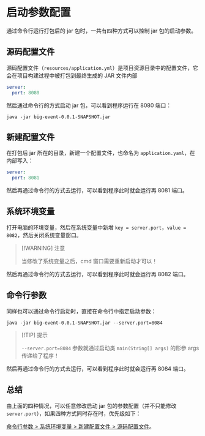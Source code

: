 # 启动参数配置

通过命令行运行打包后的 jar 包时，一共有四种方式可以控制 jar 包的启动参数。



## 源码配置文件

源码配置文件（`resources/application.yml`）是项目资源目录中的配置文件，它会在项目构建过程中被打包到最终生成的 JAR 文件内部

```yaml
server:
  port: 8080
```

然后通过命令行的方式启动 jar 包，可以看到程序运行在 8080 端口：

```shell
java -jar big-event-0.0.1-SNAPSHOT.jar
```



## 新建配置文件

在打包后 jar 所在的目录，新建一个配置文件，也命名为 `application.yaml`，在内部写入：

```yaml
server:
  port: 8081
```

然后再通过命令行的方式去运行，可以看到程序此时就会运行再 8081 端口。



## 系统环境变量

打开电脑的环境变量，然后在系统变量中新增 `key = server.port`，`value = 8082`，然后关闭系统变量窗口。

> [!WARNING] 注意
>
> 当修改了系统变量之后，cmd 窗口需要重新启动才可以！

然后再通过命令行的方式去运行，可以看到程序此时就会运行再 8082 端口。



## 命令行参数

同样也可以通过命令行启动时，直接在命令行中指定启动参数：

```shell
java -jar big-event-0.0.1-SNAPSHOT.jar --server.port=8084
```

> [!TIP] 提示
>
> `--server.port=8084` 参数就通过启动类 `main(String[] args)` 的形参 args 传递给了程序！

然后再通过命令行的方式去运行，可以看到程序此时就会运行再 8084 端口。



## 总结

由上面的四种情况，可以任意修改启动 jar 包的参数配置（并不只能修改 `server.port`），如果四种方式同时存在时，优先级如下：

<span style="text-decoration:underline;">命令行参数 > 系统环境变量 > 新建配置文件 > 源码配置文件</span>。


